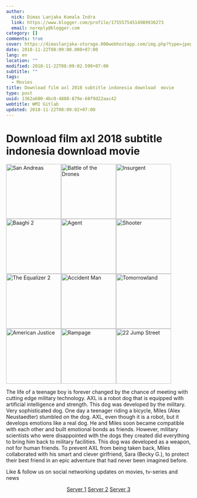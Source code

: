 ```yaml
---
author:
  nick: Dimas Lanjaka Kumala Indra
  link: https://www.blogger.com/profile/17555754514989936273
  email: noreply@blogger.com
category: []
comments: true
cover: https://dimaslanjaka-storage.000webhostapp.com/img.php?type=jpeg&url=https://image.tmdb.org/t/p/w185/qey0tdcOp9kCDdEZuJ87yE3crSe.jpg
date: 2018-11-22T08:09:00.000+07:00
lang: en
location: ""
modified: 2018-11-22T08:09:02.599+07:00
subtitle: ""
tags:
  - Movies
title: Download film axl 2018 subtitle indonesia download  movie
type: post
uuid: 1362a600-4bc0-4888-879e-68f9d22aac42
webtitle: WMI Gitlab
updated: 2018-11-22T08:09:02+07:00
---
```


<h1 for="title" class="notranslate">Download film axl 2018 subtitle indonesia download  movie   </h1>  <div id="img-wrap" class="container w3-container">  <img class="img-thumbnail" alt="San Andreas" src="https://dimaslanjaka-storage.000webhostapp.com/img.php?type=jpeg&amp;url=https://image.tmdb.org/t/p/w185/qey0tdcOp9kCDdEZuJ87yE3crSe.jpg" width="150px" height="150px" style="display:inline-block"><img class="img-thumbnail" alt="Battle of the Drones" src="https://dimaslanjaka-storage.000webhostapp.com/img.php?type=jpeg&amp;url=https://image.tmdb.org/t/p/w185/ddkAQzVCb4I4hg4kQlVwLvcjrUI.jpg" width="150px" height="150px" style="display:inline-block"><img class="img-thumbnail" alt="Insurgent" src="https://dimaslanjaka-storage.000webhostapp.com/img.php?type=jpeg&amp;url=https://image.tmdb.org/t/p/w185/6w1VjTPTjTaA5oNvsAg0y4H6bou.jpg" width="150px" height="150px" style="display:inline-block"><img class="img-thumbnail" alt="Baaghi 2" src="https://dimaslanjaka-storage.000webhostapp.com/img.php?type=jpeg&amp;url=https://image.tmdb.org/t/p/w185/gwX6mKjfxBYbq46CoIpcxIAmIMx.jpg" width="150px" height="150px" style="display:inline-block"><img class="img-thumbnail" alt="Agent" src="https://dimaslanjaka-storage.000webhostapp.com/img.php?type=jpeg&amp;url=https://image.tmdb.org/t/p/w185/bDd0JCSv5q1BeRfrbGotVp0xHDd.jpg" width="150px" height="150px" style="display:inline-block"><img class="img-thumbnail" alt="Shooter" src="https://dimaslanjaka-storage.000webhostapp.com/img.php?type=jpeg&amp;url=https://image.tmdb.org/t/p/w185/wCZv0lNx58sfuLT698RYYJVEeTr.jpg" width="150px" height="150px" style="display:inline-block"><img class="img-thumbnail" alt="The Equalizer 2" src="https://dimaslanjaka-storage.000webhostapp.com/img.php?type=jpeg&amp;url=https://image.tmdb.org/t/p/w185/cQvc9N6JiMVKqol3wcYrGshsIdZ.jpg" width="150px" height="150px" style="display:inline-block"><img class="img-thumbnail" alt="Accident Man" src="https://dimaslanjaka-storage.000webhostapp.com/img.php?type=jpeg&amp;url=https://image.tmdb.org/t/p/w185/bHFKej3Dbr8kGRSRHpkoFHq9TJQ.jpg" width="150px" height="150px" style="display:inline-block"><img class="img-thumbnail" alt="Tomorrowland" src="https://dimaslanjaka-storage.000webhostapp.com/img.php?type=jpeg&amp;url=https://image.tmdb.org/t/p/w185/69Cz9VNQZy39fUE2g0Ggth6SBTM.jpg" width="150px" height="150px" style="display:inline-block"><img class="img-thumbnail" alt="American Justice" src="https://dimaslanjaka-storage.000webhostapp.com/img.php?type=jpeg&amp;url=https://image.tmdb.org/t/p/w185/kTwLYt3h6MH8ynwt9wJEbQM9fag.jpg" width="150px" height="150px" style="display:inline-block"><img class="img-thumbnail" alt="Rampage" src="https://dimaslanjaka-storage.000webhostapp.com/img.php?type=jpeg&amp;url=https://image.tmdb.org/t/p/w185/3gIO6mCd4Q4PF1tuwcyI3sjFrtI.jpg" width="150px" height="150px" style="display:inline-block"><img class="img-thumbnail" alt="22 Jump Street" src="https://dimaslanjaka-storage.000webhostapp.com/img.php?type=jpeg&amp;url=https://image.tmdb.org/t/p/w185/gNlV5FhDZ1PjxSv2aqTPS30GEon.jpg" width="150px" height="150px" style="display:inline-block">  </div>  <div class="container w3-container">  <div class="desc"><p class="f-desc"> <span class="notranslate">The life of a teenage boy is forever changed by the chance of meeting with cutting edge military technology.</span> <span class="notranslate">AXL is a robot dog that is equipped with artificial intelligence and strength.</span> <span class="notranslate">This dog was developed by the military.</span> <span class="notranslate">Very sophisticated dog.</span> <span class="notranslate">One day a teenager riding a bicycle, Miles (Alex Neustaedter) stumbled on the dog.</span> <span class="notranslate">AXL, even though it is a robot, but it develops emotions like a real dog.</span> <span class="notranslate">He and Miles soon became compatible with each other and built emotional bonds as friends.</span> <span class="notranslate">However, military scientists who were disappointed with the dogs they created did everything to bring him back to military facilities.</span> <span class="notranslate">This dog was developed as a weapon, not for human friends.</span> <span class="notranslate">To prevent AXL from being taken back, Miles collaborated with his smart and clever girlfriend, Sara (Becky G.), to protect their best friend in an epic adventure that had never been imagined before.</span> </p></div>  <p class="desc"> <span class="notranslate">Like &amp; follow us on social networking updates on movies, tv-series and news</span> </p> </div>  <div class="container w3-container">  <center> <span class="notranslate"><a href="http://menujulink.me/MCR7" target="_blank" title="" alt="" rel="noopener noreferer nofollow">Server 1</a> <a href="http://menujulink.me/KH3OnJ6L" target="_blank" title="" alt="" rel="noopener noreferer nofollow">Server 2</a> <a href="http://menujulink.me/7txlQLT" target="_blank" title="" alt="" rel="noopener noreferer nofollow">Server 3</a></span> </center> </div>  <link href="https://codepen.io/dimaslanjaka/pen/yQaNEp.css" rel="stylesheet">  <script>  function imagE(image_url){        var http = new XMLHttpRequest();        http.open("HEAD", image_url, false);      //http.open("GET", image_url, false);      http.send();      return http.status;      //return http.status != 404;    }    function chx(){  $( "img" ).each(function() {    var image_url = $(this).attr("src");    var img_this = $(this);    if (imagE(image_url) !== 200){      img_this.remove();    }  /*$.get(image_url)      .done(function() {                 }).fail(function() {            img_this.remove();      });*/  });  }/*  setTimeout(function() {  if(typeof jQuery=="undefined") {      var headTag = document.getElementsByTagName("head")[0];      var jqTag = document.createElement("script");      jqTag.type = "text/javascript";      jqTag.src = "https://cdnjs.cloudflare.com/ajax/libs/jquery/3.3.1/jquery.min.js";      jqTag.onload = chx;      headTag.appendChild(jqTag);  } else { chx(); }  }, 500);*/  var limit = 0;  function keluar_ga(){  $( "img" ).each(function() {    var image_url = $(this).attr("src");    var img_this = $(this);    img_this.on("error", function (){ img_this.attr("src", "https://res.cloudinary.com/dimaslanjaka/image/fetch/http://media.wired.com/photos/5926db217034dc5f91becd6b/master/w_900,c_limit/so-logo-s.jpg"); })  });   //return $("body").html("*"+limit+"\n");   //clearInterval(udah);    }    var udah = setInterval(keluar_ga, 100);  </script>  <script>document.querySelectorAll("pre,code");

  pretext.forEach(function (el) {
    el.classList.toggle("notranslate", true);
  });</script>